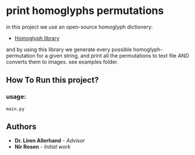 # print homoglyphs permutations
in this project we use an open-source homoglyph dictionery: 
* [Homoglyph library](https://github.com/codebox/homoglyph)

and by using this library we generate every possible homoglyph-permutation for a given string, and print all the permutations to text file AND converts them to images. see examples folder. 


## How To Run this project?
### usage: 
```
main.py
```

## Authors

* **Dr. Liron Allerhand** - *Advisor*
* **Nir Rosen** - *Initial work*


